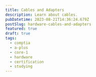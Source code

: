 ```yaml
---
title: Cables and Adapters
description: Learn about cables.
pubDatetime: 2023-08-21T14:36:24.679Z
postSlug: hardware-cables-and-adapters
featured: true
draft: true
tags:
  - comptia
  - a-plus
  - core-1
  - hardware
  - certification
  - studying
---
```

